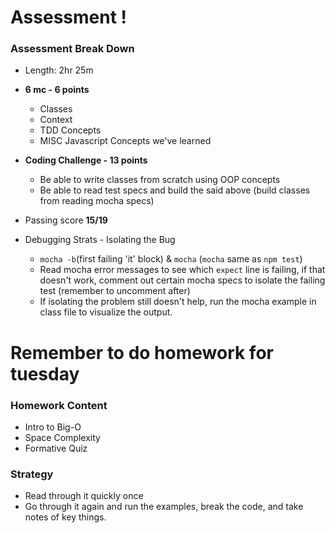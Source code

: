 # Assessment ! 
### Assessment Break Down
- Length: 2hr 25m
- **6 mc - 6 points**
  - Classes
  - Context
  - TDD Concepts
  - MISC Javascript Concepts we've learned
- **Coding Challenge - 13 points**
  - Be able to write classes from scratch using OOP concepts 
  - Be able to read test specs and build the said above (build classes from reading mocha specs)
- Passing score **15/19**

- Debugging Strats - Isolating the Bug
  - `mocha -b`(first failing 'it' block) & `mocha` (`mocha` same as `npm test`) 
  - Read mocha error messages to see which `expect` line is failing, if that doesn't work, comment out certain mocha specs to isolate the failing test (remember to uncomment after)
  - If isolating the problem still doesn't help, run the mocha example in class file to visualize the output.


# Remember to do homework for tuesday 

### Homework Content
- Intro to Big-O
- Space Complexity
- Formative Quiz

### Strategy
- Read through it quickly once
- Go through it again and run the examples, break the code, and take notes of key things.